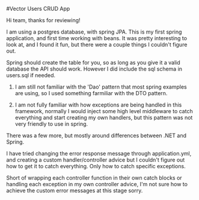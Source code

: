 #Vector Users CRUD App

Hi team, thanks for reviewing! 

I am using a postgres database, with spring JPA. This is my first spring application, and first time working with beans. It was pretty interesting to look at, and I found it fun, but there were a couple things I couldn't figure out.

Spring should create the table for you, so as long as you give it a valid database the API should work. However I did include the sql schema in users.sql if needed.

1) I am still not familiar with the 'Dao' pattern that most spring examples are using, so I used something farmiliar with the DTO pattern.

2) I am not fully familiar with how exceptions are being handled in this framework, normally I would inject some high level middleware to catch everything and start creating my own handlers, but this pattern was not very friendly to use in spring.

There was a few more, but mostly around differences between .NET and Spring.

I have tried changing the error response message through application.yml, and creating a custom handler/controller advice but I couldn't figure out how to get it to catch everything. Only how to catch specific exceptions.

Short of wrapping each controller function in their own catch blocks or handling each exception in my own controller advice, I'm not sure how to achieve the custom error messages at this stage sorry.
